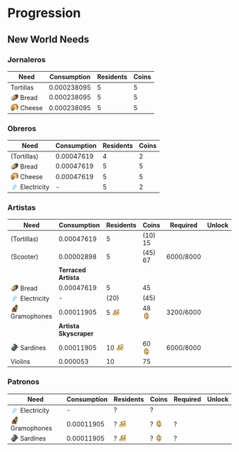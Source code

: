 # Progression

<style>
  img.icon {
    vertical-align: text-bottom;
    width: 18px;
  }
</style>

## New World Needs

### Jornaleros

Need | Consumption | Residents | Coins
--- | --- | --- | ---
Tortillas | 0.000238095 | 5 | 5
<img src="./icons/icon_bread.png" class="icon"/> Bread | 0.000238095 | 5 | 5
<img src="./icons/icon_cheese.png" class="icon"/> Cheese | 0.000238095 | 5 | 5

### Obreros

Need | Consumption | Residents | Coins
--- | --- | --- | ---
(Tortillas) | 0.00047619 | 4 | 2
<img src="./icons/icon_bread.png" class="icon"/> Bread | 0.00047619 | 5 | 5
<img src="./icons/icon_cheese.png" class="icon"/> Cheese | 0.00047619 | 5 | 5
<img src="./icons/icon_electricity.png" class="icon"/> Electricity | - | 5 | 2

### Artistas

Need | Consumption | Residents | Coins | Required | Unlock
--- | --- | --- | --- | --- | ---
(Tortillas) | 0.00047619 | 5 | (10) 15
(Scooter) | 0.00002898 | 5 | (45) 67 | 6000/8000
| | **Terraced Artista** |
<img src="./icons/icon_bread.png" class="icon"/> Bread | 0.00047619 | 5 | 45
<img src="./icons/icon_electricity.png" class="icon"/> Electricity | - | (20) | (45)
<img src="./icons/icon_gramophone.png" class="icon"/> Gramophones | 0.00011905  | 5 <img src="./icons/icon_artista.png" class="icon"/> | 48 <img src="./icons/icon_coins.png" class="icon"/> | 3200/6000
| | **Artista Skyscraper** |
<img src="./icons/icon_sardines.png" class="icon"/> Sardines | 0.00011905 | 10 <img src="./icons/icon_artista.png" class="icon"/> | 60 <img src="./icons/icon_coins.png" class="icon"/> | 6000/8000
Violins | 0.000053 | 10 | 75

### Patronos

Need | Consumption | Residents | Coins | Required | Unlock
--- | --- | --- | --- | --- | ---
<img src="./icons/icon_electricity.png" class="icon"/> Electricity | - | ? | ?
<img src="./icons/icon_gramophone.png" class="icon"/> Gramophones | 0.00011905  | ? <img src="./icons/icon_artista.png" class="icon"/> | ? <img src="./icons/icon_coins.png" class="icon"/> | ?
<img src="./icons/icon_sardines.png" class="icon"/> Sardines | 0.00011905 | ? <img src="./icons/icon_artista.png" class="icon"/> | ? <img src="./icons/icon_coins.png" class="icon"/> | ?